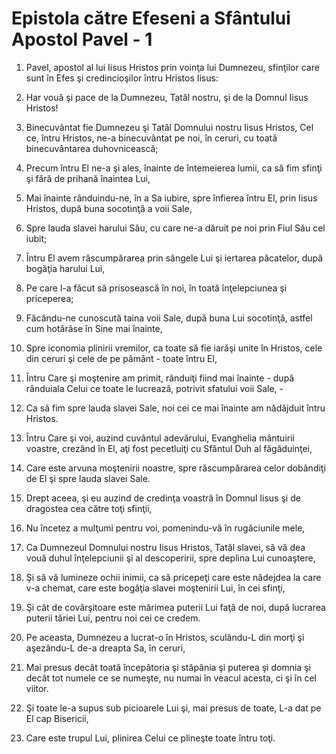 # Epistola c&#259;tre Efeseni a Sf&#226;ntului Apostol Pavel - 1

1. Pavel, apostol al lui Iisus Hristos prin voinţa lui Dumnezeu, sfinţilor care sunt în Efes şi credincioşilor întru Hristos Iisus: 

2. Har vouă şi pace de la Dumnezeu, Tatăl nostru, şi de la Domnul Iisus Hristos! 

3. Binecuvântat fie Dumnezeu şi Tatăl Domnului nostru Iisus Hristos, Cel ce, întru Hristos, ne-a binecuvântat pe noi, în ceruri, cu toată binecuvântarea duhovnicească; 

4. Precum întru El ne-a şi ales, înainte de întemeierea lumii, ca să fim sfinţi şi fără de prihană înaintea Lui, 

5. Mai înainte rânduindu-ne, în a Sa iubire, spre înfierea întru El, prin Iisus Hristos, după buna socotinţă a voii Sale, 

6. Spre lauda slavei harului Său, cu care ne-a dăruit pe noi prin Fiul Său cel iubit; 

7. Întru El avem răscumpărarea prin sângele Lui şi iertarea păcatelor, după bogăţia harului Lui, 

8. Pe care l-a făcut să prisosească în noi, în toată înţelepciunea şi priceperea; 

9. Făcându-ne cunoscută taina voii Sale, după buna Lui socotinţă, astfel cum hotărâse în Sine mai înainte, 

10. Spre iconomia plinirii vremilor, ca toate să fie iarăşi unite în Hristos, cele din ceruri şi cele de pe pământ - toate întru El, 

11. Întru Care şi moştenire am primit, rânduiţi fiind mai înainte - după rânduiala Celui ce toate le lucrează, potrivit sfatului voii Sale, - 

12. Ca să fim spre lauda slavei Sale, noi cei ce mai înainte am nădăjduit întru Hristos. 

13. Întru Care şi voi, auzind cuvântul adevărului, Evanghelia mântuirii voastre, crezând în El, aţi fost pecetluiţi cu Sfântul Duh al făgăduinţei, 

14. Care este arvuna moştenirii noastre, spre răscumpărarea celor dobândiţi de El şi spre lauda slavei Sale. 

15. Drept aceea, şi eu auzind de credinţa voastră în Domnul Iisus şi de dragostea cea către toţi sfinţii, 

16. Nu încetez a mulţumi pentru voi, pomenindu-vă în rugăciunile mele, 

17. Ca Dumnezeul Domnului nostru Iisus Hristos, Tatăl slavei, să vă dea vouă duhul înţelepciunii şi al descoperirii, spre deplina Lui cunoaştere, 

18. Şi să vă lumineze ochii inimii, ca să pricepeţi care este nădejdea la care v-a chemat, care este bogăţia slavei moştenirii Lui, în cei sfinţi, 

19. Şi cât de covârşitoare este mărimea puterii Lui faţă de noi, după lucrarea puterii tăriei Lui, pentru noi cei ce credem. 

20. Pe aceasta, Dumnezeu a lucrat-o în Hristos, sculându-L din morţi şi aşezându-L de-a dreapta Sa, în ceruri, 

21. Mai presus decât toată începătoria şi stăpânia şi puterea şi domnia şi decât tot numele ce se numeşte, nu numai în veacul acesta, ci şi în cel viitor. 

22. Şi toate le-a supus sub picioarele Lui şi, mai presus de toate, L-a dat pe El cap Bisericii, 

23. Care este trupul Lui, plinirea Celui ce plineşte toate întru toţi. 

